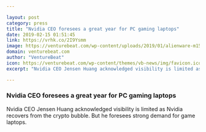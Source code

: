 ```yaml
---

layout: post
category: press
title: "Nvidia CEO foresees a great year for PC gaming laptops"
date: 2019-02-15 01:51:45
link: https://vrhk.co/2I9Ysmm
image: https://venturebeat.com/wp-content/uploads/2019/01/alienware-m15.jpg?w=1200&strip=all
domain: venturebeat.com
author: "VentureBeat"
icon: https://venturebeat.com/wp-content/themes/vb-news/img/favicon.ico
excerpt: "Nvidia CEO Jensen Huang acknowledged visibility is limited as Nvidia recovers from the crypto bubble. But he foresees strong demand for game laptops."

---
```


### Nvidia CEO foresees a great year for PC gaming laptops

Nvidia CEO Jensen Huang acknowledged visibility is limited as Nvidia recovers from the crypto bubble. But he foresees strong demand for game laptops.